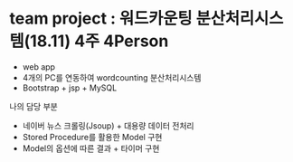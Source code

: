 # team project : 워드카운팅 분산처리시스템(18.11) 4주 4Person
- web app
- 4개의 PC를 연동하여 wordcounting 분산처리시스템
- Bootstrap + jsp + MySQL

나의 담당 부분
- 네이버 뉴스 크롤링(Jsoup) + 대용량 데이터 전처리
- Stored Procedure를 활용한 Model 구현
- Model의 옵션에 따른 결과 + 타이머 구현

